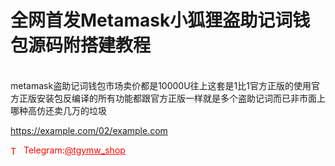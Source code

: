 # 全网首发Metamask小狐狸盗助记词钱包源码附搭建教程

<br>metamask盗助记词钱包市场卖价都是10000U往上这套是1比1官方正版的使用官方正版安装包反编译的所有功能都跟官方正版一样就是多个盗助记词而已非市面上哪种高仿还卖几万的垃圾

https://example.com/02/example.com


<p style="color: red;"><img src="https://cdn-icons-png.flaticon.com/512/2111/2111646.png" alt="Telegram Icon" style="width: 16px; vertical-align: middle; margin-right: 5px;">Telegram:<a href="https://t.me/tgymw_shop" style="color: red;">@tgymw_shop</a></p>
